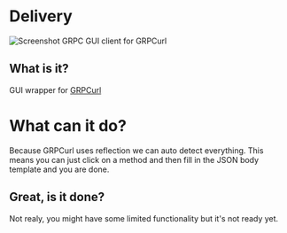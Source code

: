 # Delivery
![Screenshot](https://raw.githubusercontent.com/kfwerf/delivery/master/screenshot/wip.png)
GRPC GUI client for GRPCurl

## What is it?
GUI wrapper for [GRPCurl](https://github.com/fullstorydev/grpcurl)

# What can it do?
Because GRPCurl uses reflection we can auto detect everything. This means you can just click on a method and then fill in the JSON body template and you are done.

## Great, is it done?
Not realy, you might have some limited functionality but it's not ready yet.
